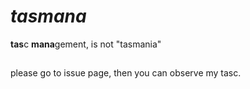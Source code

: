 # *tasmana*
**tas**c **mana**gement, is not "tasmania"
##
please go to issue page, then you can observe my tasc.
